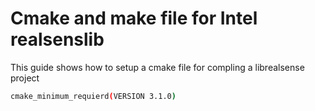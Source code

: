 # Cmake and make file for Intel realsenslib
This guide shows how to setup a cmake file for compling a librealsense project

```bash
cmake_minimum_requierd(VERSION 3.1.0)
```

